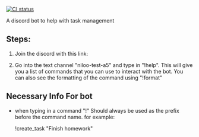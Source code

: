 [![CI status](https://github.com/uvic-seng321/bot8-discordbot/actions/workflows/python-app.yml/badge.svg)](https://github.com/uvic-seng321/bot8-discordbot/actions/workflows/python-app.yml)

A discord bot to help with task management

## Steps: 

1. Join the discord with this link: 

2. Go into the text channel "niloo-test-a5" and type in "!help". This will give you a list of commands that you can use to interact with the bot. You can also see the formatting of the command using "!format"


## Necessary Info For bot 

- when typing in a command "!" Should always be used as the prefix before the command name.
 for example:

    !create_task "Finish homework" 


